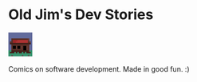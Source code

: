 # Old Jim's Dev Stories

[![](images/general_store48.png)](index.html)

Comics on software development. Made in good fun. :)

